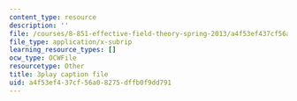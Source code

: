 ```yaml
---
content_type: resource
description: ''
file: /courses/8-851-effective-field-theory-spring-2013/a4f53ef437cf56a08275dffb0f9dd791_f4BQ_VHXgd8.vtt
file_type: application/x-subrip
learning_resource_types: []
ocw_type: OCWFile
resourcetype: Other
title: 3play caption file
uid: a4f53ef4-37cf-56a0-8275-dffb0f9dd791
---
```

